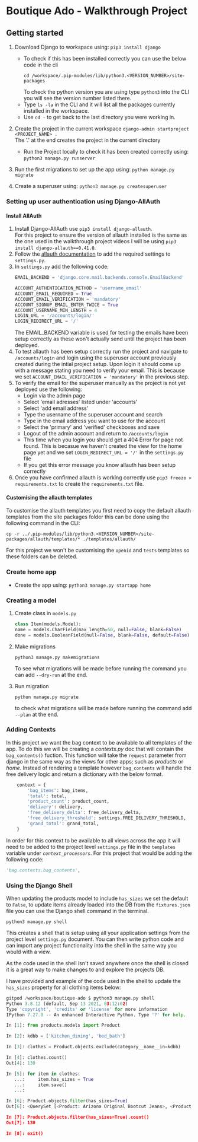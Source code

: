 # Boutique Ado - Walkthrough Project

## Getting started

1. Download Django to workspace using:
    `pip3 install django`
    - To check if this has been installed correctly you can use the below code in the cli
        ```
        cd /workspace/.pip-modules/lib/python3.<VERSION_NUMBER>/site-packages
        ```
        To check the python version you are using type `python3` into the CLI you will see the version number listed there.
    - Type `ls -la` in the CLI and it will list all the packages currently installed in the workspace.
    - Use `cd -` to get back to the last directory you were working in.


2. Create the project in the current workspace
    `django-admin startproject <PROJECT_NAME> .`  
    The '.' at the end creates the project in the current directory

    - Run the Project locally to check it has been created correctly using:
        `python3 manage.py runserver`

4. Run the first migrations to set up the app using:
    `python manage.py migrate`

5. Create a superuser using:
    `python3 manage.py createsuperuser`

### Setting up user authentication using Django-AllAuth

#### Install AllAuth

1. Install Django-AllAuth use `pip3 install django-allauth`.  
    For this project to ensure the version of allauth installed is the same as the one used in the walkthrough project videos I will be using `pip3 install django-allauth==0.41.0`.
2. Follow the [allauth documentation](https://django-allauth.readthedocs.io/en/latest/installation.html) to add the required settings to `settings.py`.
3. In `settings.py` add the following code:
    ```python
    EMAIL_BACKEND = 'django.core.mail.backends.console.EmailBackend'

    ACCOUNT_AUTHENTICATION_METHOD = 'username_email'
    ACCOUNT_EMAIL_REQUIRED = True
    ACCOUNT_EMAIL_VERIFICATION = 'mandatory'
    ACCOUNT_SIGNUP_EMAIL_ENTER_TWICE = True
    ACCOUNT_USERNAME_MIN_LENGTH = 4
    LOGIN_URL = '/accounts/login/'
    LOGIN_REDIRECT_URL = '/'
    ```
    The EMAIL_BACKEND variable is used for testing the emails have been setup correctly as these won't actually send until the project has been deployed. 
4. To test allauth has been setup correctly run the project and navigate to `/accounts/login` and login using the superuser account previously created during the intial project setup. Upon login it should come up with a message stating you need to verify your email. This is because we set `ACCOUNT_EMAIL_VERIFICATION = 'mandatory'` in the previous step.
5. To verify the email for the superuser manually as the project is not yet deployed use the following:
    - Login via the admin page
    - Select 'email adresses' listed under 'accounts'
    - Select 'add email address'
    - Type the username of the superuser account and search
    - Type in the email address you want to use for the account
    - Select the 'primary' and 'verified' checkboxes and save
    - Logout of the admin account and return to `/accounts/login`
    - This time when you login you should get a 404 Error for page not found. This is becasue we haven't created the view for the home page yet and we set `LOGIN_REDIRECT_URL = '/'` in the `settings.py` file
    - If you get this error message you know allauth has been setup correctly
6. Once you have confirmed allauth is working correctly use `pip3 freeze > requirements.txt` to create the `requirements.txt` file.

#### Customising the allauth templates

To customise the allauth templates you first need to copy the default allauth templates from the site packages folder this can be done using the following command in the CLI:
```
cp -r ../.pip-modules/lib/python3.<VERSION_NUMBER>/site-packages/allauth/templates/* ./templates/allauth/
```

For this project we won't be customising the `openid` and `tests` templates so these folders can be deleted.

### Create home app

- Create the app using:
    `python3 manage.py startapp home`

### Creating a model

1. Create class in `models.py` 
    ``` python
    class Item(models.Model):
    name = models.CharField(max_length=50, null=False, blank=False)
    done = models.BooleanField(null=False, blank=False, default=False)
    ```

2. Make migrations
    ``` 
    python3 manage.py makemigrations
    ```
    To see what migrations will be made before running the command you can add `--dry-run` at the end.

3. Run migration
    ```
    python manage.py migrate
    ```
    to check what migrations will be made before running the command add `--plan` at the end.


### Adding Contexts

In this project we want the bag context to be available to all templates of the app. To do this we will be creating a *contexts.py* doc that will contain the `bag_contents()` fuction. This function will take the `request` parameter from django in the same way as the views for other apps; such as *products* or *home*. Instead of rendering a template however `bag_contents` will handle the free delivery logic and return a dictionary with the below format. 

```python
    context = {
        'bag_items': bag_items,
        'total': total,
        'product_count': product_count,
        'delivery': delivery,
        'free_delivery_delta': free_delivery_delta,
        'free_delivery_threshold': settings.FREE_DELIVERY_THRESHOLD,
        'grand_total': grand_total,
    }
```

In order for this context to be available to all views across the app it will need to be added to the project level `settings.py` file in the `templates` variable under *`context_processors`*. For this project that would be adding the following code:
```python
'bag.contexts.bag_contents',
```

### Using the Django Shell

When updating the products model to include `has_sizes` we set the default to `False`, to update items already loaded into the DB from the `fixtures.json` file you can use the Django shell command in the terminal. 
```
python3 manage.py shell
```
This creates a shell that is setup using all your application settings from the project level `settings.py` document. You can then write python code and can import any project functionality into the shell in the same way you would with a view.

As the code used in the shell isn't saved anywhere once the shell is closed it is a great way to make changes to and explore the projects DB. 

I have provided and example of the code used in the shell to update the `has_sizes` property for all clothing items below:
```Python
gitpod /workspace/boutique-ado $ python3 manage.py shell
Python 3.8.12 (default, Sep 13 2021, 03:12:02) 
Type 'copyright', 'credits' or 'license' for more information
IPython 7.27.0 -- An enhanced Interactive Python. Type '?' for help.

In [1]: from products.models import Product

In [2]: kdbb = ['kitchen_dining', 'bed_bath']

In [3]: clothes = Product.objects.exclude(category__name__in=kdbb)

In [4]: clothes.count()
Out[4]: 130

In [5]: for item in clothes:
   ...:     item.has_sizes = True
   ...:     item.save()
   ...: 

In [6]: Product.objects.filter(has_sizes=True)
Out[6]: <QuerySet [<Product: Arizona Original Bootcut Jeans>, <Product: Liz Claiborne Audra Classic Fit Straight Leg Pants>, <Product: The Foundry Supply Co. Solid Pocket TeeBig & Tall>, <Product: Liz Claiborne Classic Sophie Secretly Slender Trouser Leg Pants - Plus>, <Product: Chef Designs Black-Trimmed Cook ShirtBig & Tall>, <Product: Nike 3-pk. Performance Crew Socks - Boys>, <Product: Champion Jersey Tee>, <Product: Stafford 4-pk. Blended Cotton A-Shirts>, <Product: Stafford 4-pk. Heavyweight Crewneck T-ShirtsBig & Tall>, <Product: Levi's 529 Curvy Bootcut Jeans>, <Product: Worthington Essential Short-Sleeve Tee - Plus>, <Product: Silver Superman Shield Cufflinks>, <Product: Dickies Heavyweight Long-Sleeve Pocket Tee>, <Product: Dickies Heavyweight Fleece Full Zip HoodieBig & Tall>, <Product: Hanes 3pk. Cotton Crewneck TShirts  Big & Tall>, <Product: Armitron Now Womens Crystal-Accent White Leather Strap Watch>, <Product: Nike NA Swoosh Dri-FIT Cotton Tee>, <Product: Stafford Year-Round Pleated PantsBig & Tall>, <Product: Arizona Super-Skinny Jeans>, <Product: Nike 3-pk. Dri-FIT Fly Rise Crew Socks>, '...(remaining elements truncated)...']>

In [7]: Product.objects.filter(has_sizes=True).count()
Out[7]: 130

In [8]: exit()
```